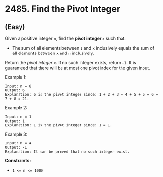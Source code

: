 # 2485. Find the Pivot Integer
## (Easy)

Given a positive integer `n`, find the **pivot integer** `x` such that:

- The sum of all elements between `1` and `x` inclusively equals the sum of all elements between `x` and `n` inclusively.

Return the *pivot integer* `x`. If no such integer exists, return `-1`. It is guaranteed that there will be at most one pivot index for the given input.

 

Example 1:

```
Input: n = 8
Output: 6
Explanation: 6 is the pivot integer since: 1 + 2 + 3 + 4 + 5 + 6 = 6 + 7 + 8 = 21.
```

Example 2:

```
Input: n = 1
Output: 1
Explanation: 1 is the pivot integer since: 1 = 1.
```

Example 3:

```
Input: n = 4
Output: -1
Explanation: It can be proved that no such integer exist.
```

**Constraints:**

- `1 <= n <= 1000`